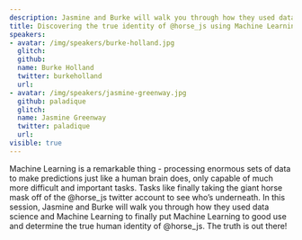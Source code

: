 ```yaml
---
description: Jasmine and Burke will walk you through how they used data science and machine learning to determine the true identity of @horse_js.
title: Discovering the true identity of @horse_js using Machine Learning
speakers:
- avatar: /img/speakers/burke-holland.jpg
  glitch:
  github:
  name: Burke Holland
  twitter: burkeholland
  url:
- avatar: /img/speakers/jasmine-greenway.jpg
  github: paladique
  glitch:
  name: Jasmine Greenway
  twitter: paladique
  url:
visible: true
---
```


Machine Learning is a remarkable thing - processing enormous sets of data to make predictions just like a human brain does, only capable of much more difficult and important tasks. Tasks like finally taking the giant horse mask off of the @horse_js twitter account to see who’s underneath. In this session, Jasmine and Burke will walk you through how they used data science and Machine Learning to finally put Machine Learning to good use and determine the true human identity of @horse_js. The truth is out there!
